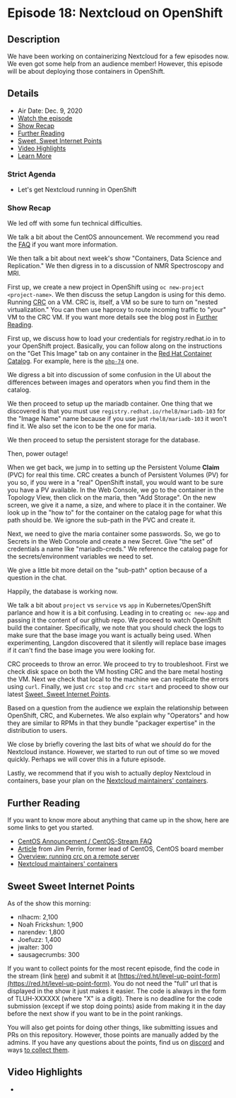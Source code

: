 # Episode 18: Nextcloud on OpenShift

## Description

We have been working on containerizing Nextcloud for a few episodes now.
We even got some help from an audience member!
However, this episode will be about deploying those containers in OpenShift.

## Details

* Air Date: Dec. 9, 2020
* [Watch the episode](https://youtu.be/tP5JE_qViNA)
* [Show Recap](#show-recap)
* [Further Reading](#further-reading)
* [Sweet, Sweet Internet Points](#sweet-sweet-internet-points)
* [Video Highlights](#video-highlights)
* [Learn More](https://red.ht/leveluphour)

### Strict Agenda

* Let's get Nextcloud running in OpenShift

### Show Recap

We led off with some fun technical difficulties.

We talk a bit about the CentOS announcement.
We recommend you read the [FAQ](https://www.redhat.com/en/blog/faq-centos-stream-updates) if you want more information.

We then talk a bit about next week's show "Containers, Data Science and Replication."
We then digress in to a discussion of NMR Spectroscopy and MRI.

First up, we create a new project in OpenShift using `oc new-project <project-name>`.
We then discuss the setup Langdon is using for this demo.
Running [CRC](https://developers.redhat.com/products/codeready-containers/overview) on a VM.
CRC is, itself, a VM so be sure to turn on "nested virtualization."
You can then use haproxy to route incoming traffic to "your" VM to the CRC VM.
If you want more details see the blog post in [Further Reading](#further-reading).

First up, we discuss how to load your credentials for registry.redhat.io in to your OpenShift project.
Basically, you can follow along on the instructions on the "Get This Image" tab on any container in the [Red Hat Container Catalog](https://catalog.redhat.com).
For example, here is the [`php-74`](https://catalog.redhat.com/software/containers/rhel8/php-74/5f5211e39df2542e4756afd1?container-tabs=gti) one.

We digress a bit into discussion of some confusion in the UI about the differences between images and operators when you find them in the catalog.

We then proceed to setup up the mariadb container.
One thing that we discovered is that you must use `registry.redhat.io/rhel8/mariadb-103` for the "Image Name" name because if you use just `rhel8/mariadb-103` it won't find it.
We also set the icon to be the one for maria.

We then proceed to setup the persistent storage for the database.

Then, power outage!

When we get back, we jump in to setting up the Persistent Volume **Claim** (PVC) for real this time.
CRC creates a bunch of Persistent Volumes (PV) for you so, if you were in a "real" OpenShift install, you would want to be sure you have a PV available.
In the Web Console, we go to the container in the Topology View, then click on the maria, then "Add Storage".
On the new screen, we give it a name, a size, and where to place it in the container.
We look up in the "how to" for the container on the catalog page for what this path should be.
We ignore the sub-path in the PVC and create it.

Next, we need to give the maria container some passwords.
So, we go to Secrets in the Web Console and create a new Secret.
Give "the set" of credentials a name like "mariadb-creds."
We reference the catalog page for the secrets/environment variables we need to set.

We give a little bit more detail on the "sub-path" option because of a question in the chat.

Happily, the database is working now.

We talk a bit about `project` vs `service` vs `app` in Kubernetes/OpenShift parlance and how it is a bit confusing.
Leading in to creating `oc new-app` and passing it the content of our github repo.
We proceed to watch OpenShift build the container.
Specifically, we note that you should check the logs to make sure that the base image you want is actually being used.
When experimenting, Langdon discovered that it silently will replace base images if it can't find the base image you were looking for.

CRC proceeds to throw an error.
We proceed to try to troubleshoot.
First we check disk space on both the VM hosting CRC and the bare metal hosting the VM.
Next we check that local to the machine we can replicate the errors using `curl`.
Finally, we just `crc stop` and `crc start` and proceed to show our latest [Sweet, Sweet Internet Points](#sweet-sweet-internet-points).

Based on a question from the audience we explain the relationship between OpenShift, CRC, and Kubernetes.
We also explain why "Operators" and how they are similar to RPMs in that they bundle "packager expertise" in the distribution to users.

We close by briefly covering the last bits of what we *should* do for the Nextcloud instance.
However, we started to run out of time so we moved quickly.
Perhaps we will cover this in a future episode.

Lastly, we recommend that if you wish to actually deploy Nextcloud in containers, base your plan on the [Nextcloud maintainers' containers](https://github.com/nextcloud/docker).

## Further Reading

If you want to know more about anything that came up in the show, here are some links to get you started.

* [CentOS Announcement / CentOS-Stream FAQ](https://www.redhat.com/en/blog/faq-centos-stream-updates)
* [Article](https://jperrin.org/blog/thoughts-on-stream/) from Jim Perrin, former lead of CentOS, CentOS board member
* [Overview: running crc on a remote server](https://gist.github.com/tmckayus/8e843f90c44ac841d0673434c7de0c6a)
* [Nextcloud maintainers' containers](https://github.com/nextcloud/docker)

## Sweet Sweet Internet Points

As of the show this morning:

* nlhacm: 2,100
* Noah Frickshun: 1,900
* narendev: 1,800
* Joefuzz: 1,400
* jwalter: 300
* sausagecrumbs: 300

If you want to collect points for the most recent episode, find the code in the stream (link [here](#details)) and submit it at [https://red.ht/level-up-point-form](https://red.ht/level-up-point-form).
You do not need the "full" url that is displayed in the show it just makes it easier.
The code is always in the form of TLUH-XXXXXX (where "X" is a digit).
There is no deadline for the code submission (except if we stop doing points) aside from making it in the day before the next show if you want to be in the point rankings.

You will also get points for doing other things, like submitting issues and PRs on this repository.
However, those points are manually added by the admins.
If you have any questions about the points, find us on [discord](https://discord.gg/5VMVGJt) and ways [to collect them](../activities.md).

## Video Highlights

* 